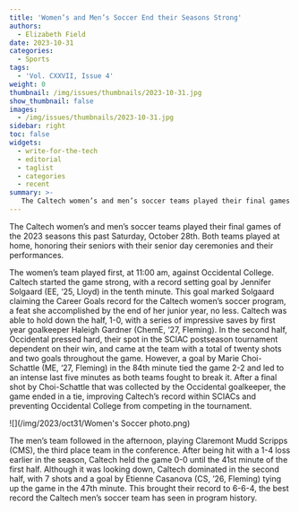```yaml
---
title: 'Women’s and Men’s Soccer End their Seasons Strong'
authors:
  - Elizabeth Field
date: 2023-10-31
categories:
  - Sports
tags:
  - 'Vol. CXXVII, Issue 4'
weight: 0
thumbnail: /img/issues/thumbnails/2023-10-31.jpg
show_thumbnail: false
images:
  - /img/issues/thumbnails/2023-10-31.jpg
sidebar: right
toc: false
widgets:
  - write-for-the-tech
  - editorial
  - taglist
  - categories
  - recent
summary: >-
   The Caltech women’s and men’s soccer teams played their final games of the 2023 seasons this past Saturday, October 28th. Both teams played at home, honoring their seniors with their senior day ceremonies and their performances.
---
```

The Caltech women’s and men’s soccer teams played their final games of the 2023 seasons this past Saturday, October 28th. Both teams played at home, honoring their seniors with their senior day ceremonies and their performances. 

The women’s team played first, at 11:00 am, against Occidental College. Caltech started the game strong, with a record setting goal by Jennifer Solgaard (EE, ‘25, Lloyd) in the tenth minute. This goal marked Solgaard claiming the Career Goals record for the Caltech women’s soccer program, a feat she accomplished by the end of her junior year, no less. Caltech was able to hold down the half, 1-0, with a series of impressive saves by first year goalkeeper Haleigh Gardner (ChemE, ‘27, Fleming). In the second half, Occidental pressed hard, their spot in the SCIAC postseason tournament dependent on their win, and came at the team with a total of twenty shots and two goals throughout the game. However, a goal by Marie Choi-Schattle (ME, ‘27, Fleming) in the 84th minute tied the game 2-2 and led to an intense last five minutes as both teams fought to break it. After a final shot by Choi-Schattle that was collected by the Occidental goalkeeper, the game ended in a tie, improving Caltech’s record within SCIACs and preventing Occidental College from competing in the tournament. 

![](/img/2023/oct31/Women's Soccer photo.png)

The men’s team followed in the afternoon, playing Claremont Mudd Scripps (CMS), the third place team in the conference. After being hit with a 1-4 loss earlier in the season, Caltech held the game 0-0 until the 41st minute of the first half. Although it was looking down, Caltech dominated in the second half, with 7 shots and a goal by Etienne Casanova (CS, ’26, Fleming) tying up the game in the 47th minute. This brought their record to 6-6-4, the best record the Caltech men’s soccer team has seen in program history. 
